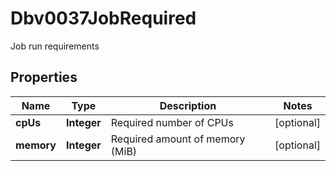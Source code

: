 

# Dbv0037JobRequired

Job run requirements

## Properties

| Name | Type | Description | Notes |
|------------ | ------------- | ------------- | -------------|
|**cpUs** | **Integer** | Required number of CPUs |  [optional] |
|**memory** | **Integer** | Required amount of memory (MiB) |  [optional] |



